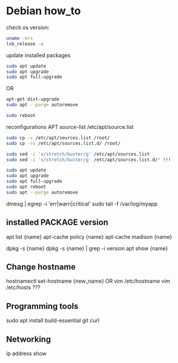 # Debian how_to

check os version: 
```bash
uname -mrs
lsb_release -a

```

update installed packages
```bash
sudo apt update
sudo apt upgrade
sudo apt full-upgrade
```
OR 
```bash
apt-get dist-upgrade
sudo apt --purge autoremove
```
```bash
sudo reboot
```

reconfigurations APT source-list /etc/apt/source.list
```bash
sudo cp -v /etc/apt/sources.list /root/
sudo cp -rv /etc/apt/sources.list.d/ /root/

sudo sed -i 's/stretch/buster/g' /etc/apt/sources.list
sudo sed -i 's/stretch/buster/g' /etc/apt/sources.list.d/* !!!

sudo apt update
sudo apt upgrade
sudo apt full-upgrade
sudo apt reboot
sudo apt --purge autoremove
```


dmesg | egrep -i 'err|warn|critical'
sudo tail -f /var/log/myapp

## installed PACKAGE version
apt list {name}
apt-cache policy {name}
apt-cache madison {name}

dpkg -s {name}
dpkg -s {name} | grep -i version
apt show {name}

## Change hostname
hostnamectl set-hostname {new_name}
OR
vim /etc/hostname
vim /etc/hosts ???
## Programming tools 
sudo apt install build-essential git curl
## Networking
ip address show
